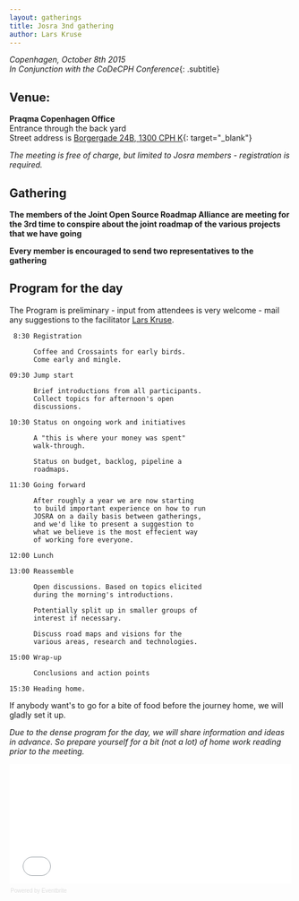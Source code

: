 ```yaml
---
layout: gatherings
title: Josra 3nd gathering
author: Lars Kruse
---
```


_Copenhagen, October 8th 2015<br/>
In Conjunction with the CoDeCPH Conference_{: .subtitle}

## Venue:

__Praqma Copenhagen Office__<br/>
Entrance through the back yard<br/>
Street address is [Borgergade 24B, 1300 CPH K](https://goo.gl/maps/8NlfD){: target="\_blank"}


_The meeting is free of charge, but limited to Josra members - registration is required._

## Gathering
__The members of the Joint Open Source Roadmap Alliance are meeting for the 3rd time to conspire about the joint roadmap of the various projects that we have going__

__Every member is encouraged to send two representatives to the gathering__

## Program for the day

The Program is preliminary - input from attendees is very welcome - mail any suggestions to the facilitator [Lars Kruse](mailto:lak@praqma.net).

     8:30 Registration

          Coffee and Crossaints for early birds.
          Come early and mingle.

    09:30 Jump start

          Brief introductions from all participants.
          Collect topics for afternoon's open
          discussions.

    10:30 Status on ongoing work and initiatives

          A "this is where your money was spent"
          walk-through.

          Status on budget, backlog, pipeline a
          roadmaps.

    11:30 Going forward

          After roughly a year we are now starting
          to build important experience on how to run
          JOSRA on a daily basis between gatherings,
          and we'd like to present a suggestion to
          what we believe is the most effecient way
          of working fore everyone.

    12:00 Lunch

    13:00 Reassemble

          Open discussions. Based on topics elicited
          during the morning's introductions.

          Potentially split up in smaller groups of
          interest if necessary.

          Discuss road maps and visions for the
          various areas, research and technologies.

    15:00 Wrap-up

          Conclusions and action points

    15:30 Heading home.

If anybody want's to go for a bite of food before the journey home, we will gladly set it up.


_Due to the dense program for the day, we will share information and ideas in advance. So prepare yourself for a bit (not a lot) of home work reading prior to the meeting._



<div style="width:100%; text-align:left;" ><iframe  src="//eventbrite.co.uk/tickets-external?eid=18669510007&ref=etckt" frameborder="0" height="214" width="100%" vspace="0" hspace="0" marginheight="5" marginwidth="5" scrolling="auto" allowtransparency="true"></iframe><div style="font-family:Helvetica, Arial; font-size:10px; padding:5px 0 5px; margin:2px; width:100%; text-align:left;" ><a class="powered-by-eb" style="color: #dddddd; text-decoration: none;" target="\_blank" href="http://www.eventbrite.co.uk/r/etckt">Powered by Eventbrite</a></div></div>
